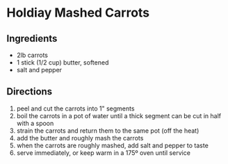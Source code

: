 # Holdiay Mashed Carrots

## Ingredients
* 2lb carrots
* 1 stick (1/2 cup) butter, softened
* salt and pepper

## Directions
1. peel and cut the carrots into 1" segments
2. boil the carrots in a pot of water until a thick segment can be cut in half with a spoon
3. strain the carrots and return them to the same pot (off the heat)
4. add the butter and roughly mash the carrots
5. when the carrots are roughly mashed, add salt and pepper to taste
6. serve immediately, or keep warm in a 175º oven until service

